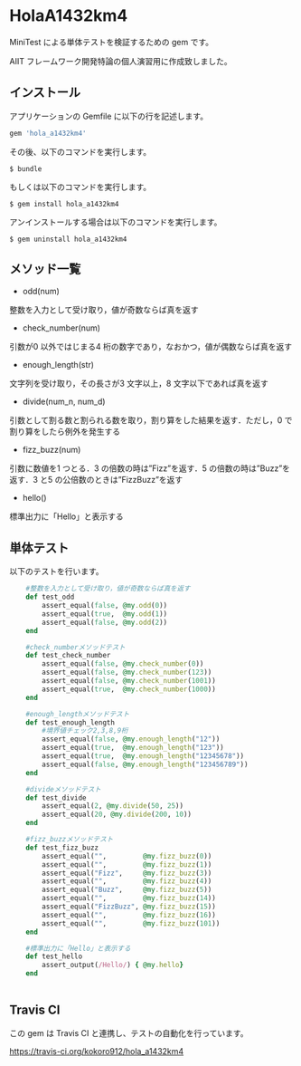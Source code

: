 # HolaA1432km4

MiniTest による単体テストを検証するための gem です。

AIIT フレームワーク開発特論の個人演習用に作成致しました。

## インストール

アプリケーションの Gemfile に以下の行を記述します。

```ruby
gem 'hola_a1432km4'
```

その後、以下のコマンドを実行します。

    $ bundle

もしくは以下のコマンドを実行します。

    $ gem install hola_a1432km4


アンインストールする場合は以下のコマンドを実行します。

    $ gem uninstall hola_a1432km4


## メソッド一覧

* odd(num)

整数を入力として受け取り，値が奇数ならば真を返す

* check_number(num)

引数が0 以外ではじまる4 桁の数字であり，なおかつ，値が偶数ならば真を返す

* enough_length(str)

文字列を受け取り，その長さが3 文字以上，8 文字以下であれば真を返す

* divide(num_n, num_d)

引数として割る数と割られる数を取り，割り算をした結果を返す．ただし，0 で割り算をしたら例外を発生する

* fizz_buzz(num)

引数に数値を1 つとる．3 の倍数の時は”Fizz”を返す．5 の倍数の時は”Buzz”を返す．3 と5 の公倍数のときは”FizzBuzz”を返す

* hello()

標準出力に「Hello」と表示する


## 単体テスト

以下のテストを行います。


```ruby
	#整数を入力として受け取り，値が奇数ならば真を返す
	def test_odd
		assert_equal(false, @my.odd(0))
		assert_equal(true,  @my.odd(1))
		assert_equal(false, @my.odd(2))
	end

	#check_numberメソッドテスト
	def test_check_number
		assert_equal(false, @my.check_number(0))
		assert_equal(false, @my.check_number(123))
		assert_equal(false, @my.check_number(1001))
		assert_equal(true,  @my.check_number(1000))
	end

	#enough_lengthメソッドテスト
	def test_enough_length
		#境界値チェック2,3,8,9桁
		assert_equal(false, @my.enough_length("12"))
		assert_equal(true,  @my.enough_length("123"))
		assert_equal(true,  @my.enough_length("12345678"))
		assert_equal(false, @my.enough_length("123456789"))
	end

	#divideメソッドテスト
	def test_divide
		assert_equal(2, @my.divide(50, 25))
		assert_equal(20, @my.divide(200, 10))
	end

	#fizz_buzzメソッドテスト
	def test_fizz_buzz
		assert_equal("",         @my.fizz_buzz(0))
		assert_equal("",         @my.fizz_buzz(1))
		assert_equal("Fizz",     @my.fizz_buzz(3))
		assert_equal("",         @my.fizz_buzz(4))
		assert_equal("Buzz",     @my.fizz_buzz(5))
		assert_equal("",         @my.fizz_buzz(14))
		assert_equal("FizzBuzz", @my.fizz_buzz(15))
		assert_equal("",         @my.fizz_buzz(16))
		assert_equal("",         @my.fizz_buzz(101))
	end

	#標準出力に「Hello」と表示する
	def test_hello
		assert_output(/Hello/) { @my.hello}
	end
	
```

## Travis CI

この gem は Travis CI と連携し、テストの自動化を行っています。

https://travis-ci.org/kokoro912/hola_a1432km4

